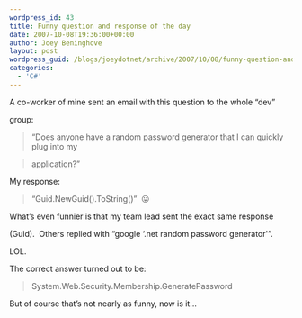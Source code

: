 ```yaml
---
wordpress_id: 43
title: Funny question and response of the day
date: 2007-10-08T19:36:00+00:00
author: Joey Beninghove
layout: post
wordpress_guid: /blogs/joeydotnet/archive/2007/10/08/funny-question-and-response-of-the-day.aspx
categories:
  - 'C#'
---
```

A co-worker of mine sent an email with this question to the whole&nbsp;&#8220;dev&#8221;
  
group:

> &#8220;Does anyone have a random password generator that I can quickly plug into my
  
> application?&#8221;

My response:

> &#8220;Guid.NewGuid().ToString()&#8221;&nbsp; 😛

What&#8217;s even funnier is that my team lead sent the exact same response
  
(Guid).&nbsp; Others replied with &#8220;google &#8216;.net random password generator'&#8221;.&nbsp;
  
LOL.

The correct answer turned out to be:

> System.Web.Security.Membership.GeneratePassword

But of course&nbsp;that&#8217;s not nearly as funny, now is it&#8230;

&nbsp;